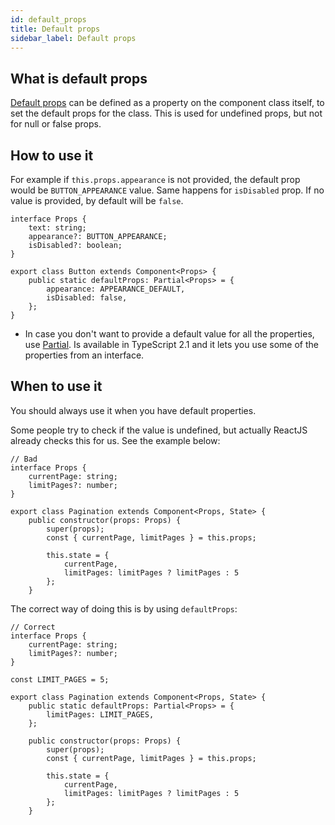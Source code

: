 ```yaml
---
id: default_props
title: Default props
sidebar_label: Default props
---
```


## What is default props
[Default props](https://reactjs.org/docs/react-component.html#defaultprops) can be defined as a property on the component class itself, to set the default props for the class. This is used for undefined props, but not for null or false props.

## How to use it
For example if `this.props.appearance` is not provided, the default prop would be `BUTTON_APPEARANCE` value. Same happens for `isDisabled` prop. If no value is provided, by default will be `false`.
```
interface Props {
    text: string;
    appearance?: BUTTON_APPEARANCE;
    isDisabled?: boolean;
}

export class Button extends Component<Props> {
    public static defaultProps: Partial<Props> = {
        appearance: APPEARANCE_DEFAULT,
        isDisabled: false,
    };
}    
```

* In case you don't want to provide a default value for all the properties, use [Partial](http://www.typescriptlang.org/docs/handbook/advanced-types.html). Is available in TypeScript 2.1 and it lets you use some of the properties from an interface.

## When to use it
You should always use it when you have default properties.

Some people try to check if the value is undefined, but actually ReactJS already checks this for us. See the example below:
```
// Bad
interface Props {
    currentPage: string;
    limitPages?: number;
}

export class Pagination extends Component<Props, State> {
    public constructor(props: Props) {
        super(props);
        const { currentPage, limitPages } = this.props;

        this.state = {
            currentPage,
            limitPages: limitPages ? limitPages : 5
        };
    }
```

The correct way of doing this is by using `defaultProps`:
```
// Correct
interface Props {
    currentPage: string;
    limitPages?: number;
}

const LIMIT_PAGES = 5;

export class Pagination extends Component<Props, State> {
    public static defaultProps: Partial<Props> = {
        limitPages: LIMIT_PAGES,
    };

    public constructor(props: Props) {
        super(props);
        const { currentPage, limitPages } = this.props;

        this.state = {
            currentPage,
            limitPages: limitPages ? limitPages : 5
        };
    }
```